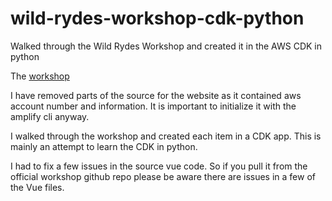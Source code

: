 # wild-rydes-workshop-cdk-python
Walked through the Wild Rydes Workshop and created it in the AWS CDK in python

The [workshop](https://webapp.serverlessworkshops.io/)

I have removed parts of the source for the website as it contained aws account number and information.
It is important to initialize it with the amplify cli anyway.

I walked through the workshop and created each item in a CDK app. This is mainly an attempt to learn the CDK in python.

I had to fix a few issues in the source vue code. So if you pull it from the official workshop github repo please be aware there are issues in a few of the Vue files.

